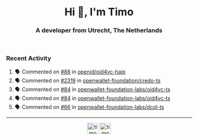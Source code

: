 <h1 align="center">Hi 👋, I'm Timo</h1>
<h3 align="center">A developer from Utrecht, The Netherlands</h3>
<br/>
<!-- https://github.com/rahuldkjain/github-profile-readme-generator --!>

<!--  <p align="left"><img src="https://github-readme-stats.vercel.app/api?username=timoglastra&show_icons=true&count_private=true&" alt="timoglastra" /></p> --!>

<!--
Github language stats
<p align="left"><img src="https://github-readme-stats.vercel.app/api/top-langs/?username=timoglastra&layout=compact" alt="timoglastra" /><p>
-->

<!-- Codestats language stats -->
<!-- <p align="left"><img src="https://codestats-readme.vercel.app/api/top-langs/?username=timoglastra&layout=compact&language_count=12" alt="timoglastra" /><p>    --!>
  
<h3>Recent Activity</h3>

<!--START_SECTION:activity-->
1. 🗣 Commented on [#88](https://github.com/openid/oid4vc-haip/issues/88#issuecomment-3088969266) in [openid/oid4vc-haip](https://github.com/openid/oid4vc-haip)
2. 🗣 Commented on [#2319](https://github.com/openwallet-foundation/credo-ts/pull/2319#issuecomment-3088963467) in [openwallet-foundation/credo-ts](https://github.com/openwallet-foundation/credo-ts)
3. 🗣 Commented on [#84](https://github.com/openwallet-foundation-labs/oid4vc-ts/issues/84#issuecomment-3077804057) in [openwallet-foundation-labs/oid4vc-ts](https://github.com/openwallet-foundation-labs/oid4vc-ts)
4. 🗣 Commented on [#84](https://github.com/openwallet-foundation-labs/oid4vc-ts/issues/84#issuecomment-3077803462) in [openwallet-foundation-labs/oid4vc-ts](https://github.com/openwallet-foundation-labs/oid4vc-ts)
5. 🗣 Commented on [#66](https://github.com/openwallet-foundation-labs/dcql-ts/issues/66#issuecomment-3077410068) in [openwallet-foundation-labs/dcql-ts](https://github.com/openwallet-foundation-labs/dcql-ts)
<!--END_SECTION:activity-->

---

<p align="center">
<a href="https://twitter.com/timoglastra" target="blank"><img align="center" src="https://cdn.jsdelivr.net/npm/simple-icons@3.0.1/icons/twitter.svg" alt="timoglastra" height="30" width="30" /></a>
<a href="https://linkedin.com/in/timoglastra" target="blank"><img align="center" src="https://cdn.jsdelivr.net/npm/simple-icons@3.0.1/icons/linkedin.svg" alt="timoglastra" height="30" width="30" /></a>
</p>




